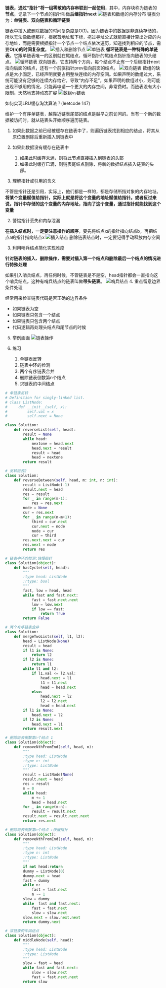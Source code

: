
**链表，通过“指针”将一组零散的内存串联到一起使用**，其中，内存块称为链表的**节点**，记录下一个节点的指针叫做**后继指针next**
![链表和数组的内存分布](https://static001.geekbang.org/resource/image/d5/cd/d5d5bee4be28326ba3c28373808a62cd.jpg)
链表分为：**单链表、双向链表和循环链表**

链表中插入或删除数据的时间复杂度是O(1)。因为链表中的数据是非连续存储的，所以无法像数组那样，根据首地址和下标，拖过寻址公式就能直接计算出对应的内存地址，而是需要根据指针一个节点一个结点依次遍历，知道找到相应的节点，需要**O(n)的时间复杂度**。
![插入和删除节点](https://static001.geekbang.org/resource/image/45/17/452e943788bdeea462d364389bd08a17.jpg)
![单链表](https://static001.geekbang.org/resource/image/b9/eb/b93e7ade9bb927baad1348d9a806ddeb.jpg)
**循环链表是一种特殊的单链表**。它跟单链表唯一的区别就在尾结点，循环指针的尾结点指针指向链表的头结点。
![循环链表](https://static001.geekbang.org/resource/image/86/55/86cb7dc331ea958b0a108b911f38d155.jpg)
双向链表，它支持两个方向，每个结点不止有一个后继指针next指向后面的结点，还有一个前驱指针prev指向前面的结点。
![双向链表](https://static001.geekbang.org/resource/image/cb/0b/cbc8ab20276e2f9312030c313a9ef70b.jpg)
数组的缺点是大小固定，已经声明就要占用整块连续的内存空间。如果声明的数组过大，系统可能没有足够的连续内存给它，导致“内存不足”。如果声明的数组过小，则可能出现不够用的情况，只能再申请一个更大的内存空间，非常费时。而链表没有大小限制，天然地支持动态扩容
![数组vs链表](https://static001.geekbang.org/resource/image/4f/68/4f63e92598ec2551069a0eef69db7168.jpg)

如何实现LRU缓存淘汰算法？(leetcode 147)

维护一个有序单链表，越靠近链表尾部的结点是越早之前访问的。当有一个新的数据被访问时，就从链表头开始顺序遍历链表。
1. 如果此数据之前已经被缓存在链表中了，则遍历链表找到相应的结点，将其从原位置删除后重新插入到链表中
2. 如果此数据没有缓存在链表中
    1. 如果此时缓存未满，则将此节点直接插入到链表的头部
    2. 如果此时缓存已满，则链表尾结点删除，将新的数据结点插入链表的头部。

1. 理解指针或引用的含义

不管是指针还是引用，实际上，他们都是一样的，都是存储所指对象的内存地址。**将某个变量赋值给指针，实际上就是将这个变量的地址赋值给指针。或者反过来说，指针中存储的这个变量的内存地址，指向了这个变量，通过指针就能找到这个变量**

2. 警惕指针丢失和内存泄漏

**在插入结点时，一定要注意操作的顺序**，要先将结点x的指针指向结点b，再把结点a的指针指向结点x
![插入结点](https://static001.geekbang.org/resource/image/05/6e/05a4a3b57502968930d517c934347c6e.jpg)
删除链表结点时，一定要记得手动释放内存空间

3. 利用哨兵结点简化实现难度

**针对链表的插入、删除操作，需要对插入第一个结点和删除最后一个结点的情况进行特殊处理**

如果引入哨兵结点，再任何时候，不管链表是不是空，head指针都会一直指向这个哨兵结点。这种有哨兵结点的链表叫做**带头链表**。
![哨兵结点](https://static001.geekbang.org/resource/image/7d/c7/7d22d9428bdbba96bfe388fe1e3368c7.jpg)
4. 重点留意边界条件处理

经常用来检查链表代码是否正确的边界条件
- 如果链表为空
- 如果链表只包含一个结点
- 如果链表只包含两个结点
- 代码逻辑再处理头结点和尾节点的时候

5. 举例画画
![链表操作](https://static001.geekbang.org/resource/image/4a/f8/4a701dd79b59427be654261805b349f8.jpg)

6. 练习
    1. 单链表反转
    2. 链表中环的检测
    3. 两个有序链表合并
    4. 删除链表倒数第n个结点
    5. 求链表的中间结点


```python
# 单链表反转
# Definition for singly-linked list.
# class ListNode:
#     def __init__(self, x):
#         self.val = x
#         self.next = None

class Solution:
    def reverseList(self, head):
        result = None
        while head:
            nextone = head.next
            head.next = result
            result = head
            head = nextone
        return result
```


```python
# 反转链表2
class Solution:
    def reverseBetween(self, head, m: int, n: int):
        result = ListNode(-1)
        result.next = head
        res = result
        for _ in range(m-1):
            res = res.next
        node = None
        cur = res.next
        for _ in range(n-m+1):
            third = cur.next
            cur.next = node
            node = cur
            cur = third
        res.next.next = cur
        res.next = node
        return res
```


```python
# 链表中环的检测:快慢指针
class Solution(object):
    def hasCycle(self, head):
        """
        :type head: ListNode
        :rtype: bool
        """
        fast, low = head, head
        while fast and fast.next:
            fast = fast.next.next
            low = low.next
            if low == fast:
                return True
        return False
```


```python
# 两个有序链表合并
class Solution:
    def mergeTwoLists(self, l1, l2):
        head = ListNode(None)
        result = head
        if l1 is None:
            return l2
        if l2 is None:
            return l1
        while l1 and l2:
            if l1.val <= l2.val:
                head.next = l1
                l1 = l1.next
                head = head.next
            else:
                head.next = l2
                l2 = l2.next
                head = head.next
        if l1 is None:
            head.next = l2
        if l2 is None:
            head.next = l1
        return result.next
```


```python
# 删除链表倒数第n个结点 1
class Solution(object):
    def removeNthFromEnd(self, head, n):
        """
        :type head: ListNode
        :type n: int
        :rtype: ListNode
        """
        result = ListNode(None)
        result.next = head
        res = result
        m = 0
        while head:
            m += 1
            head = head.next
        for _ in range(m-n):
            result = result.next
        result.next = result.next.next
        return res.next
```


```python
# 删除链表倒数第n个结点 :快慢指针
class Solution(object):
    def removeNthFromEnd(self, head, n):
        """
        :type head: ListNode
        :type n: int
        :rtype: ListNode
        """
        if not head:return 
        dummy = ListNode(0)
        dummy.next = head
        fast = dummy
        while n:
            fast = fast.next
            n -= 1
        slow = dummy
        while  fast and fast.next:
            fast = fast.next
            slow = slow.next
        slow.next = slow.next.next
        return dummy.next
```


```python
# 求链表的中间结点
class Solution(object):
    def middleNode(self, head):
        """
        :type head: ListNode
        :rtype: ListNode
        """
        slow = fast = head
        while fast and fast.next:
            slow = slow.next
            fast = fast.next.next
        return slow
```


```python

```
